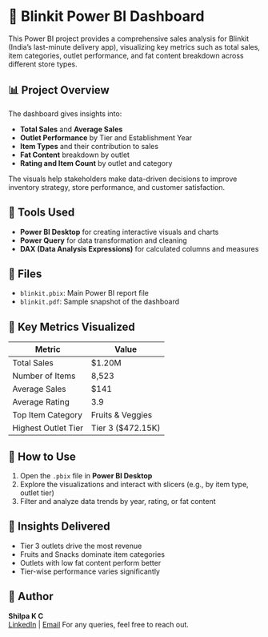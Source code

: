 # 🛒 Blinkit Power BI Dashboard

This Power BI project provides a comprehensive sales analysis for Blinkit (India’s last-minute delivery app), visualizing key metrics such as total sales, item categories, outlet performance, and fat content breakdown across different store types.

## 📊 Project Overview

The dashboard gives insights into:
- **Total Sales** and **Average Sales**
- **Outlet Performance** by Tier and Establishment Year
- **Item Types** and their contribution to sales
- **Fat Content** breakdown by outlet
- **Rating and Item Count** by outlet and category

The visuals help stakeholders make data-driven decisions to improve inventory strategy, store performance, and customer satisfaction.

## 🧰 Tools Used

- **Power BI Desktop** for creating interactive visuals and charts
- **Power Query** for data transformation and cleaning
- **DAX (Data Analysis Expressions)** for calculated columns and measures

## 📁 Files

- `blinkit.pbix`: Main Power BI report file
- `blinkit.pdf`: Sample snapshot of the dashboard

## 🧪 Key Metrics Visualized

| Metric                | Value         |
|-----------------------|---------------|
| Total Sales           | $1.20M        |
| Number of Items       | 8,523         |
| Average Sales         | $141          |
| Average Rating        | 3.9           |
| Top Item Category     | Fruits & Veggies |
| Highest Outlet Tier   | Tier 3 ($472.15K) |

## 🚀 How to Use

1. Open the `.pbix` file in **Power BI Desktop**
2. Explore the visualizations and interact with slicers (e.g., by item type, outlet tier)
3. Filter and analyze data trends by year, rating, or fat content

## 📌 Insights Delivered

- Tier 3 outlets drive the most revenue
- Fruits and Snacks dominate item categories
- Outlets with low fat content perform better
- Tier-wise performance varies significantly


## 📝 Author

**Shilpa K C**  
[LinkedIn](https://www.linkedin.com/in/shilpa-kc) | [Email](shilpakcc@gmail.com)
For any queries, feel free to reach out.

